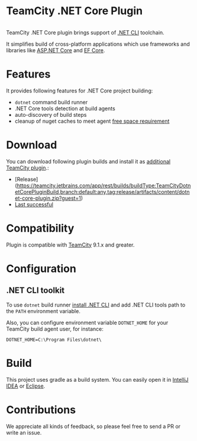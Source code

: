 # TeamCity .NET Core Plugin

<a href="https://teamcity.jetbrains.com/viewType.html?buildTypeId=TeamCityDotnetCorePluginBuild&guest=1"><img src="https://teamcity.jetbrains.com/app/rest/builds/buildType:(id:TeamCityDotnetCorePluginBuild)/statusIcon.svg" alt=""/></a>

TeamCity .NET Core plugin brings support of [.NET CLI](https://github.com/dotnet/cli) toolchain.

It simplifies build of cross-platform applications which use frameworks and libraries like [ASP.NET Core](https://github.com/aspnet/Home) and [EF Core](https://github.com/aspnet/EntityFramework).

# Features

It provides following features for .NET Core project building:
* `dotnet` command build runner
* .NET Core tools detection at build agents
* auto-discovery of build steps
* cleanup of nuget caches to meet agent [free space requirement](https://confluence.jetbrains.com/display/TCDL/Free+disk+space)
 
# Download

You can download following plugin builds and install it as [additional TeamCity plugin](https://confluence.jetbrains.com/display/TCDL/Installing+Additional+Plugins).:
* [Release] (https://teamcity.jetbrains.com/app/rest/builds/buildType:TeamCityDotnetCorePluginBuild,branch:default:any,tag:release/artifacts/content/dotnet-core-plugin.zip?guest=1)
* [Last successful](https://teamcity.jetbrains.com/repository/download/TeamCityDotnetCorePluginBuild/.lastSuccessful/dotnet-core-plugin.zip?guest=1)

# Compatibility

Plugin is compatible with [TeamCity](https://www.jetbrains.com/teamcity/download/) 9.1.x and greater.

# Configuration

## .NET CLI toolkit

To use `dotnet` build runner [install .NET CLI](http://dotnet.github.io/getting-started/) and add .NET CLI tools path to the `PATH` environment variable.

Also, you can configure environment variable `DOTNET_HOME` for your TeamCity build agent user, for instance:

```
DOTNET_HOME=C:\Program Files\dotnet\
```

# Build

This project uses gradle as a build system. You can easily open it in [IntelliJ IDEA](https://www.jetbrains.com/idea/help/importing-project-from-gradle-model.html) or [Eclipse](http://gradle.org/eclipse/).

# Contributions

We appreciate all kinds of feedback, so please feel free to send a PR or write an issue.
